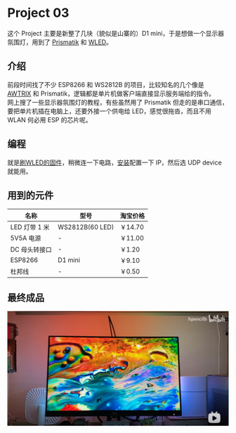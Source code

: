 # Project 03

这个 Project 主要是新整了几块（貌似是山寨的）D1 mini，于是想做一个显示器氛围灯，用到了 [Prismatik](https://github.com/psieg/Lightpack) 和 [WLED](https://github.com/Aircoookie/WLED)。

## 介绍

前段时间找了不少 ESP8266 和 WS2812B 的项目，比较知名的几个像是 [AWTRIX](https://awtrixdocs.blueforcer.de/#/en-en/README) 和 Prismatik，逻辑都是单片机做客户端直接显示服务端给的指令。\
网上搜了一些显示器氛围灯的教程，有些虽然用了 Prismatik 但走的是串口通信，要把单片机插在电脑上，还要外接一个供电给 LED，感觉很拖沓，而且不用 WLAN 何必用 ESP 的芯片呢。

## 编程

就是[刷WLED的固件](https://install.wled.me/)，稍微连一下电路，[安装](https://github.com/psieg/Lightpack/releases)配置一下 IP，然后选 UDP device 就能用。

## 用到的元件

| 名称         | 型号              | 淘宝价格   |
| ---------- | --------------- | ------ |
| LED 灯带 1 米 | WS2812B(60 LED) | ￥14.70 |
| 5V5A 电源    | -               | ￥11.00 |
| DC 母头转接口   | -               | ￥1.20  |
| ESP8266    | D1 mini         | ￥9.10  |
| 杜邦线        | -               | ￥0.50  |

## 最终成品

[![Snipaste_22-01-16 20-49-44.png](.assets/Snipaste_1.png)](https://www.bilibili.com/video/BV18L4y147j6)
